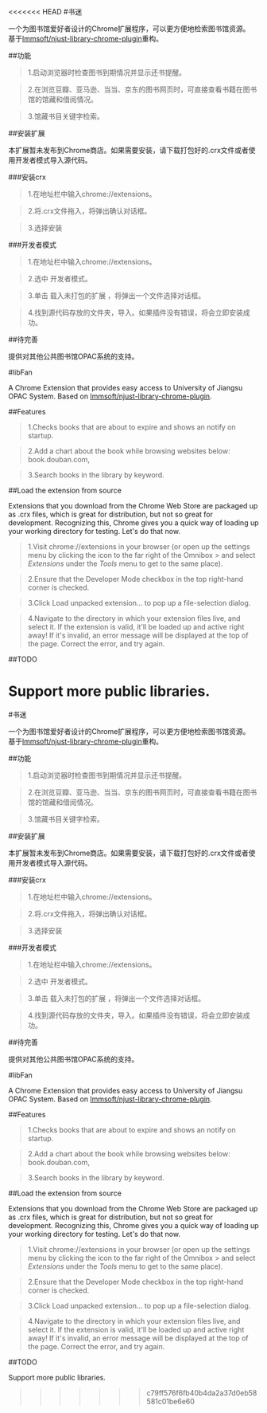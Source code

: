 <<<<<<< HEAD
﻿#书迷

一个为图书馆爱好者设计的Chrome扩展程序，可以更方便地检索图书馆资源。
基于[lmmsoft/njust-library-chrome-plugin](https://github.com/lmmsoft/njust-library-chrome-plugin)重构。

##功能

> 1.启动浏览器时检查图书到期情况并显示还书提醒。

> 2.在浏览豆瓣、亚马逊、当当、京东的图书网页时，可直接查看书籍在图书馆的馆藏和借阅情况。

> 3.馆藏书目关键字检索。

##安装扩展

本扩展暂未发布到Chrome商店。如果需要安装，请下载打包好的.crx文件或者使用开发者模式导入源代码。

###安装crx

> 1.在地址栏中输入chrome://extensions。

> 2.将.crx文件拖入，将弹出确认对话框。

> 3.选择安装

###开发者模式

> 1.在地址栏中输入chrome://extensions。

> 2.选中 开发者模式。

> 3.单击 载入未打包的扩展 ，将弹出一个文件选择对话框。

> 4.找到源代码存放的文件夹，导入。如果插件没有错误，将会立即安装成功。

##待完善

提供对其他公共图书馆OPAC系统的支持。

#libFan

A Chrome Extension that provides easy access to University of Jiangsu OPAC System.
Based on [lmmsoft/njust-library-chrome-plugin](https://github.com/lmmsoft/njust-library-chrome-plugin).

##Features

> 1.Checks books that are about to expire and shows an notify on startup.

> 2.Add a chart about the book while browsing websites below:
book.douban.com, 

> 3.Search books in the library by keyword.

##Load the extension from source

Extensions that you download from the Chrome Web Store are packaged up as .crx files, which is great for distribution, but not so great for development. Recognizing this, Chrome gives you a quick way of loading up your working directory for testing. Let's do that now.

> 1.Visit chrome://extensions in your browser (or open up the settings menu by clicking the icon to the far right of the Omnibox > and select *Extensions* under the *Tools* menu to get to the same place).

> 2.Ensure that the Developer Mode checkbox in the top right-hand corner is checked.

> 3.Click Load unpacked extension… to pop up a file-selection dialog.

> 4.Navigate to the directory in which your extension files live, and select it.
If the extension is valid, it'll be loaded up and active right away! If it's invalid, an error message will be displayed at the top of the page. Correct the error, and try again.

##TODO

Support more public libraries.
=======
﻿#书迷

一个为图书馆爱好者设计的Chrome扩展程序，可以更方便地检索图书馆资源。
基于[lmmsoft/njust-library-chrome-plugin](https://github.com/lmmsoft/njust-library-chrome-plugin)重构。

##功能

> 1.启动浏览器时检查图书到期情况并显示还书提醒。

> 2.在浏览豆瓣、亚马逊、当当、京东的图书网页时，可直接查看书籍在图书馆的馆藏和借阅情况。

> 3.馆藏书目关键字检索。

##安装扩展

本扩展暂未发布到Chrome商店。如果需要安装，请下载打包好的.crx文件或者使用开发者模式导入源代码。

###安装crx

> 1.在地址栏中输入chrome://extensions。

> 2.将.crx文件拖入，将弹出确认对话框。

> 3.选择安装

###开发者模式

> 1.在地址栏中输入chrome://extensions。

> 2.选中 开发者模式。

> 3.单击 载入未打包的扩展 ，将弹出一个文件选择对话框。

> 4.找到源代码存放的文件夹，导入。如果插件没有错误，将会立即安装成功。

##待完善

提供对其他公共图书馆OPAC系统的支持。

#libFan

A Chrome Extension that provides easy access to University of Jiangsu OPAC System.
Based on [lmmsoft/njust-library-chrome-plugin](https://github.com/lmmsoft/njust-library-chrome-plugin).

##Features

> 1.Checks books that are about to expire and shows an notify on startup.

> 2.Add a chart about the book while browsing websites below:
book.douban.com, 

> 3.Search books in the library by keyword.

##Load the extension from source

Extensions that you download from the Chrome Web Store are packaged up as .crx files, which is great for distribution, but not so great for development. Recognizing this, Chrome gives you a quick way of loading up your working directory for testing. Let's do that now.

> 1.Visit chrome://extensions in your browser (or open up the settings menu by clicking the icon to the far right of the Omnibox > and select *Extensions* under the *Tools* menu to get to the same place).

> 2.Ensure that the Developer Mode checkbox in the top right-hand corner is checked.

> 3.Click Load unpacked extension… to pop up a file-selection dialog.

> 4.Navigate to the directory in which your extension files live, and select it.
If the extension is valid, it'll be loaded up and active right away! If it's invalid, an error message will be displayed at the top of the page. Correct the error, and try again.

##TODO

Support more public libraries.
>>>>>>> c79ff576f6fb40b4da2a37d0eb58581c01be6e60
